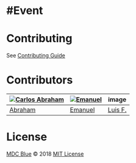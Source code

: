 # #Event


# Contributing 

See [Contributing Guide](.github/CONTRIBUTING.md)

# Contributors

[![Carlos Abraham ](https://avatars3.githubusercontent.com/u/21347264?s=50&v=4)](https://github.com/19cah) | [![Emanuel](https://avatars3.githubusercontent.com/u/27441517?s=50&v=4)](https://github.com/Jikiyama) | image | 
--- | --- | --- | 
[Abraham](https://github.com/19cah) | [Emanuel](https://github.com/Jikiyama) | [Luis F.](https://github.com/LuisRobaina) | 

# License

[MDC Blue](https://github.com/MDCblue) © 2018 [MIT License](LICENSE)
